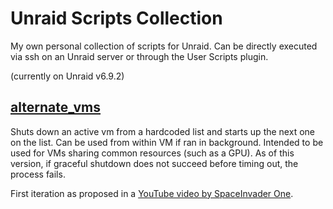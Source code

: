# Unraid Scripts Collection

My own personal collection of scripts for Unraid. Can be directly executed via ssh on an Unraid server or through the User Scripts plugin.

(currently on Unraid v6.9.2)

## [alternate_vms](scripts/alternate_vms.sh)

Shuts down an active vm from a hardcoded list and starts up the next one on the list. Can be used from within VM if ran in background. Intended to be used for VMs sharing common resources (such as a GPU). As of this version, if graceful shutdown does not succeed before timing out, the process fails.

First iteration as proposed in a [YouTube video by SpaceInvader One](https://www.youtube.com/watch?v=QoVJ0460cro).
